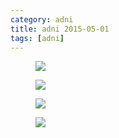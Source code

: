 ```yaml
---
category: adni
title: adni 2015-05-01
tags: [adni]
---
```

<figure>
    <a href="{{ production_url }}/spins/assets/images/adni/15-05-01_ADNI_QC.png"><img src="{{ production_url }}/spins/assets/images/adni/15-05-01_ADNI_QC.png"></a>
</figure>

<figure>
    <a href="{{ production_url }}/spins/assets/images/adni/15-05-01_ADNI_QC_CMH.png"><img src="{{ production_url }}/spins/assets/images/adni/15-05-01_ADNI_QC_CMH.png"></a>
</figure>

<figure>
    <a href="{{ production_url }}/spins/assets/images/adni/15-05-01_ADNI_QC_MRC.png"><img src="{{ production_url }}/spins/assets/images/adni/15-05-01_ADNI_QC_MRC.png"></a>
</figure>

<figure>
    <a href="{{ production_url }}/spins/assets/images/adni/15-05-01_ADNI_QC_ZHH.png"><img src="{{ production_url }}/spins/assets/images/adni/15-05-01_ADNI_QC_ZHH.png"></a>
</figure>

